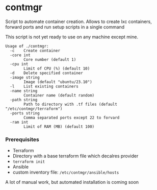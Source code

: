 # contmgr
Script to automate container creation. 
Allows to create lxc containers, forward ports and run setup scripts in a single command

This script is not yet ready to use on any machine except mine.
```
Usage of ./contmgr:
  -c    Create container
  -core int
        Core number (default 1)
  -cpu int
        Limit of CPU (%) (default 10)
  -d    Delete specified container
  -image string
        Image (default "ubuntu/23.10")
  -l    List existing containers
  -name string
        Container name (default random)
  -path string
        Path to directory with .tf files (default "/etc/contmgr/terraform")
  -ports string
        Comma separated ports except 22 to forvard
  -ram int
        Limit of RAM (MB) (default 100)
```

### Prerequisites
- Terraform
- Directory with a base terraform file which decalres provider
- `terraform init`
- Ansible
- custom inventory file: `/etc/contmgr/ansible/hosts`

A lot of manual work, but automated installation is coming soon
